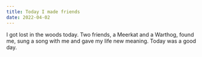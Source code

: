 ```yaml
---
title: Today I made friends
date: 2022-04-02
---
```


I got lost in the woods today. Two friends, a Meerkat and a Warthog, found me,
sung a song with me and gave my life new meaning. Today was a good day.